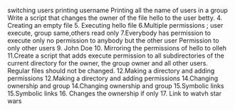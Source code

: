 switching users
printing username
 Printing all the name of users in a group
 Write a script that changes the owner of the file hello to the user betty.
 4. Creating an empty file
 5. Executing hello file
 6.Multiple permissions ; user execute, group same,others read only
 7.Everybody has permission to execute only
no permission to anybody but the other user
Permission to only other users
 9. John Doe
 10. Mirroring the permissions of hello to olleh
 11.Create a script that adds execute permission to all subdirectories of the current directory for the owner, the group owner and all other users. Regular files should not be changed.
 12.Making a directory and adding permissions
 12.Making a directory and adding permissions
 14.Changing ownership and group
 14.Changing ownership and group
 15.Symbolic links
 15.Symbolic links
 16. Changes the ownership if only
17. Link to watvh star wars
